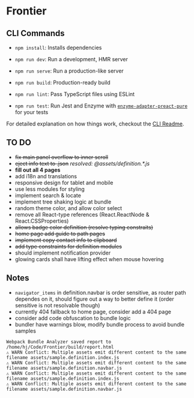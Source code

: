 # Frontier

## CLI Commands

- `npm install`: Installs dependencies

- `npm run dev`: Run a development, HMR server

- `npm run serve`: Run a production-like server

- `npm run build`: Production-ready build

- `npm run lint`: Pass TypeScript files using ESLint

- `npm run test`: Run Jest and Enzyme with
  [`enzyme-adapter-preact-pure`](https://github.com/preactjs/enzyme-adapter-preact-pure) for
  your tests

For detailed explanation on how things work, checkout the [CLI Readme](https://github.com/developit/preact-cli/blob/master/README.md).

## TO DO

- ~~fix main panel overflow to inner scroll~~
- ~~eject info text to .json~~ *resolved: @assets/definition.\*.js*
- **fill out all 4 pages**
- add i18n and translations
- responsive design for tablet and mobile
- use less modules for styling
- implement search & locate
- implement tree shaking logic at bundle
- random theme color, and allow color select
- remove all React-type references (React.ReactNode & React.CSSProperties)
- ~~allows badge color definition (resolve typing constraits)~~
- ~~home page add guide to path pages~~
- ~~implement copy contact info to clipboard~~
- ~~add type constraints for definition modules~~
- should implement notification provider
- glowing cards shall have lifting effect when mouse hovering

## Notes

- `navigator_items` in definition.navbar is order sensitive, as router path dependes on it, should figure out a way to better define it (order sensitive is not resolvable though)
- currently 404 fallback to home page, consider add a 404 page
- consider add code obfuscation to bundle logic
- bundler have warnings blow, modify bundle process to avoid bundle samples
```
Webpack Bundle Analyzer saved report to /home/hj/Code/Frontier/build/report.html
⚠ WARN Conflict: Multiple assets emit different content to the same filename assets/sample.definition.index.js
⚠ WARN Conflict: Multiple assets emit different content to the same filename assets/sample.definition.navbar.js
⚠ WARN Conflict: Multiple assets emit different content to the same filename assets/sample.definition.index.js
⚠ WARN Conflict: Multiple assets emit different content to the same filename assets/sample.definition.navbar.js
```
